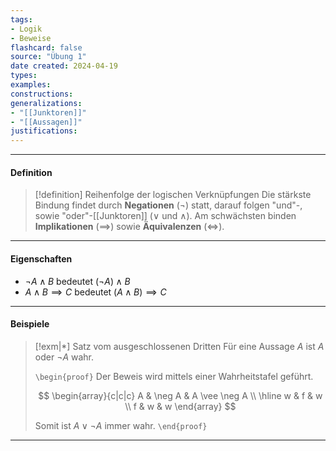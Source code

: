 ```yaml
---
tags:
- Logik
- Beweise
flashcard: false
source: "Übung 1"
date created: 2024-04-19
types: 
examples: 
constructions: 
generalizations: 
- "[[Junktoren]]"
- "[[Aussagen]]"
justifications:
---
```

***
#### Definition

> [!definition] Reihenfolge der logischen Verknüpfungen
> Die stärkste Bindung findet durch **Negationen** ($\neg$) statt, darauf folgen "und"-, sowie "oder"-[[Junktoren]] ($\vee \text{ und } \wedge$). Am schwächsten binden **Implikationen** ($\implies$) sowie **Äquivalenzen** 
> ($\Leftrightarrow$). 

***
#### Eigenschaften

- $\neg A \wedge B$ bedeutet $(\neg A) \wedge B$
- $A \wedge B \implies C$ bedeutet $(A \wedge B) \implies C$ 

***
#### Beispiele

> [!exm|*] Satz vom ausgeschlossenen Dritten 
> Für eine Aussage $A$ ist $A$ oder $\neg A$ wahr.
> 
> `\begin{proof}`
> Der Beweis wird mittels einer Wahrheitstafel geführt.
> 
> $$
> \begin{array}{c|c|c}
A & \neg A & A \vee \neg A \\
\hline w & f & w \\
f & w & w
\end{array}
> $$
> 
> Somit ist $A \vee \neg A$ immer wahr.
> `\end{proof}`

***
